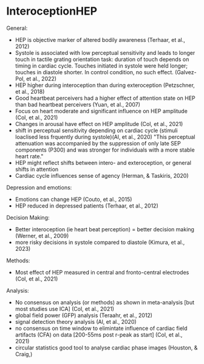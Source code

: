 # InteroceptionHEP

General:
- HEP is objective marker of altered bodily awareness (Terhaar, et al., 2012)
-	Systole is associated with low perceptual sensitivity and leads to longer touch in tactile grating orientation task: duration of touch depends on timing in cardiac cycle. Touches initiated in systole were held longer; touches in diastole shorter. In control condition, no such effect. (Galvez-Pol, et al., 2022)  
-	HEP higher during interoception than during exteroception (Petzschner, et al., 2018)
-	Good heartbeat perceivers had a higher effect of attention state on HEP than bad heartbeat perceivers (Yuan, et al., 2007)
- Focus on heart moderate and significant influence on HEP amplitude (Col, et al., 2021)
- Changes in arousal have effect on HEP amplitude (Col, et al., 2021)
- shift in perceptual sensitivity depending on cardiac cycle (stimuli loaclised less frquently during systole)(Al, et al., 2020) "This perceptual attenuation was accompanied by the suppression of only late SEP components (P300) and was stronger for individuals with a more stable heart rate."
- HEP might reflect shifts between intero- and exteroception, or general shifts in attention
- Cardiac cycle influences sense of agency (Herman, & Taskiris, 2020)


Depression and emotions: 
-	Emotions can change HEP (Couto, et al., 2015) 
-	HEP reduced in depressed patients (Terhaar, et al., 2012)

Decision Making: 
- Better interoception (ie heart beat perception) = better decision making (Werner, et al., 2009)
- more risky decisions in systole compared to diastole (Kimura, et al., 2023)

Methods: 
- Most effect of HEP measured in central and fronto-central electrodes (Col, et al., 2021) 

Analysis: 
- No consensus on analysis (or methods) as shown in meta-analysis [but most studies use ICA] (Col, et al., 2021) 
- global field power (GFP) analysis (Teraahr, et al., 2012)
- signal detection theory analysis (Al, et al., 2020)
- no consensus on time window to elimintate influence of cardiac field artifacts (CFA) on data [200-55ms post r-peak as start] (Col, et al., 2021) 
- circular statistics good tool to analyse cardiac phase images (Houston, & Craig,)